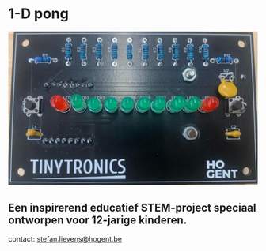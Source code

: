 # 1-D pong
 ![Tux, the Linux mascot](/images/fotoproject.png)
 ## Een inspirerend educatief STEM-project speciaal ontworpen voor 12-jarige kinderen.


contact: [stefan.lievens@hogent.be](email:stefan.lievens@hogent.be)
